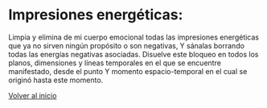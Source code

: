 # Impresiones energéticas: 

Limpia y elimina de mi cuerpo emocional todas las impresiones energéticas que ya no sirven ningún propósito o son negativas, Y sánalas borrando todas las energías negativas asociadas. Disuelve este bloqueo en todos los planos, dimensiones y líneas temporales en el que se encuentre manifestado, desde el punto Y momento espacio-temporal en el cual se originó hasta este momento.

[Volver al inicio](../index.md)
